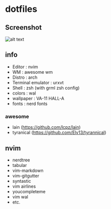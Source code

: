 # dotfiles
## Screenshot
![alt text](https://raw.githubusercontent.com/frstrikerman/dotfiles/master/screenshot.png")
## info
- Editor : nvim
- WM : awesome wm
- Distro : arch
- Terminal emulator : urxvt
- Shell : zsh (with grml zsh config)
- colors : wal
- wallpaper : VA-11 HALL-A
- fonts : nerd fonts

### awesome
- lain (https://github.com/lcpz/lain)
- tyranical (https://github.com/Elv13/tyrannical)

## nvim
- nerdtree
- tabular
- vim-markdown
- vim-gitgutter
- syntastic
- vim airlines
- youcompleteme
- vim wal
- etc.
